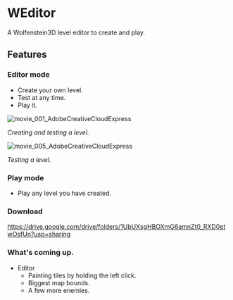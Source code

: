 # WEditor
A Wolfenstein3D level editor to create and play.

## Features
### Editor mode
- Create your own level.
- Test at any time.
- Play it.

![movie_001_AdobeCreativeCloudExpress](https://user-images.githubusercontent.com/51692672/170841303-9ffb6e5c-0caa-4294-859b-7915bfad4e86.gif)

*Creating and testing a level.*

![movie_005_AdobeCreativeCloudExpress](https://user-images.githubusercontent.com/51692672/170841879-3ed5bba2-f6af-4335-a47b-ec84bc190fa9.gif)

*Testing a level.*

### Play mode
- Play any level you have created.

### Download
https://drive.google.com/drive/folders/1UbUXsgHBOXmG6amnZt0_RXD0etwOsfUn?usp=sharing

### What's coming up.
- Editor
  - Painting tiles by holding the left click.
  - Biggest map bounds.
  - A few more enemies.
